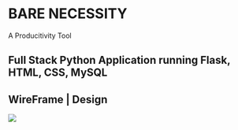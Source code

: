 <h1>BARE NECESSITY</h1>
A Producitivity Tool

<h2>Full Stack Python Application running Flask, HTML, CSS, MySQL</h2>
<h2>WireFrame | Design</h2>

<img src="http://rdconcepts.design/wp-content/uploads/2017/08/BareReadMe.png"/>


